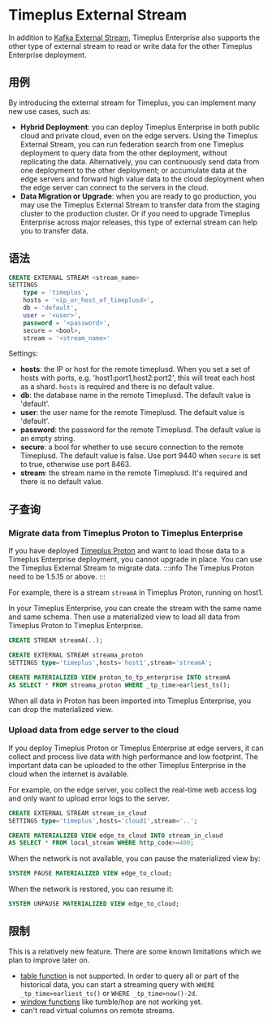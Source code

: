 # Timeplus External Stream

In addition to [Kafka External Stream](proton-kafka), Timeplus Enterprise also supports the other type of external stream to read or write data for the other Timeplus Enterprise deployment.

## 用例

By introducing the external stream for Timeplus, you can implement many new use cases, such as:

- **Hybrid Deployment**: you can deploy Timeplus Enterprise in both public cloud and private cloud, even on the edge servers. Using the Timeplus External Stream, you can run federation search from one Timeplus deployment to query data from the other deployment, without replicating the data. Alternatively, you can continuously send data from one deployment to the other deployment; or accumulate data at the edge servers and forward high value data to the cloud deployment when the edge server can connect to the servers in the cloud.
- **Data Migration or Upgrade**: when you are ready to go production, you may use the Timeplus External Stream to transfer data from the staging cluster to the production cluster. Or if you need to upgrade Timeplus Enterprise across major releases, this type of external stream can help you to transfer data.

## 语法

```sql
CREATE EXTERNAL STREAM <stream_name>
SETTINGS
    type = 'timeplus',
    hosts = '<ip_or_host_of_timeplusd>',
    db = 'default',
    user = '<user>',
    password = '<password>',
    secure = <bool>,
    stream = '<stream_name>'
```

Settings:

- **hosts**: the IP or host for the remote timeplusd. When you set a set of hosts with ports, e.g. 'host1:port1,host2:port2', this will treat each host as a shard. `hosts` is required and there is no default value.
- **db**: the database name in the remote Timeplusd. The default value is 'default'.
- **user**: the user name for the remote Timeplusd. The default value is 'default'.
- **password**: the password for the remote Timeplusd. The default value is an empty string.
- **secure**: a bool for whether to use secure connection to the remote Timeplusd. The default value is false. Use port 9440 when `secure` is set to true, otherwise use port 8463.
- **stream**: the stream name in the remote Timeplusd. It's required and there is no default value.

## 子查询

### Migrate data from Timeplus Proton to Timeplus Enterprise

If you have deployed [Timeplus Proton](https://github.com/timeplus-io/proton) and want to load those data to a Timeplus Enterprise deployment, you cannot upgrade in place. You can use the Timeplus External Stream to migrate data.
:::info
The Timeplus Proton need to be 1.5.15 or above.
:::

For example, there is a stream `streamA` in Timeplus Proton, running on host1.

In your Timeplus Enterprise, you can create the stream with the same name and same schema. Then use a materialized view to load all data from Timeplus Proton to Timeplus Enterprise.

```sql
CREATE STREAM streamA(..);

CREATE EXTERNAL STREAM streama_proton
SETTINGS type='timeplus',hosts='host1',stream='streamA';

CREATE MATERIALIZED VIEW proton_to_tp_enterprise INTO streamA
AS SELECT * FROM streama_proton WHERE _tp_time>earliest_ts();
```

When all data in Proton has been imported into Timeplus Enterprise, you can drop the materialized view.

### Upload data from edge server to the cloud

If you deploy Timeplus Proton or Timeplus Enterprise at edge servers, it can collect and process live data with high performance and low footprint. The important data can be uploaded to the other Timeplus Enterprise in the cloud when the internet is available.

For example, on the edge server, you collect the real-time web access log and only want to upload error logs to the server.

```sql
CREATE EXTERNAL STREAM stream_in_cloud
SETTINGS type='timeplus',hosts='cloud1',stream='..';

CREATE MATERIALIZED VIEW edge_to_cloud INTO stream_in_cloud
AS SELECT * FROM local_stream WHERE http_code>=400;
```

When the network is not available, you can pause the materialized view by:

```sql
SYSTEM PAUSE MATERIALIZED VIEW edge_to_cloud;
```

When the network is restored, you can resume it:

```sql
SYSTEM UNPAUSE MATERIALIZED VIEW edge_to_cloud;
```

## 限制

This is a relatively new feature. There are some known limitations which we plan to improve later on.

- [table function](functions_for_streaming#table) is not supported. In order to query all or part of the historical data, you can start a streaming query with `WHERE _tp_time>earliest_ts()` or `WHERE _tp_time>now()-2d`.
- [window functions](functions_for_streaming) like tumble/hop are not working yet.
- can't read virtual columns on remote streams.
